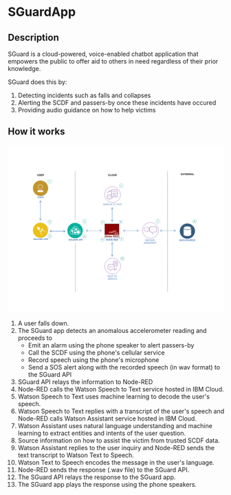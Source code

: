 # SGuardApp

## Description
SGuard is a cloud-powered, voice-enabled chatbot application that empowers the public to offer aid to others in need regardless of their prior knowledge. 

SGuard does this by:

1. Detecting incidents such as falls and collapses
2. Alerting the SCDF and passers-by once these incidents have occured
3. Providing audio guidance on how to help victims

## How it works
<img src="./Readme/Architecture diagram/Architecture design V1.svg">

1. A user falls down.
2. The SGuard app detects an anomalous accelerometer reading and proceeds to
    - Emit an alarm using the phone speaker to alert passers-by
    - Call the SCDF using the phone's cellular service
    - Record speech using the phone's microphone
    - Send a SOS alert along with the recorded speech (in wav format) to the SGuard API
3. SGuard API relays the information to Node-RED
4. Node-RED calls the Watson Speech to Text service hosted in IBM Cloud. 
5. Watson Speech to Text uses machine learning to decode the user's speech.
6. Watson Speech to Text replies with a transcript of the user's speech and Node-RED calls Watson Assistant service hosted in IBM Cloud.
7. Watson Assistant uses natural language understanding and machine learning to extract entities and intents of the user question.
8. Source information on how to assist the victim from trusted SCDF data.
9. Watson Assistant replies to the user inquiry and Node-RED sends the text transcript to Watson Text to Speech.
10. Watson Text to Speech encodes the message in the user's language.
11. Node-RED sends the response (.wav file) to the SGuard API.
12. The SGuard API relays the response to the SGuard app. 
13. The SGuard app plays the response using the phone speakers.
